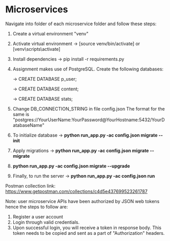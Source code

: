 # Microservices
Navigate into folder of each microservice folder and follow these steps:
1. Create a virtual environment "venv"
2. Activate virtual environment -> [source venv/bin/activate] or [venv\scripts\activate]
3. Install dependencies -> pip install -r requirements.py
4. Assignment makes use of PostgreSQL. Create the following databases:
   
   -> CREATE DATABASE p_user;
   
   -> CREATE DATABASE content;
   
   -> CREATE DATABASE stats;
5. Change DB_CONNECTION_STRING in file config.json 
The format for the same is "postgres://YourUserName:YourPassword@YourHostname:5432/YourDatabaseName"
6. To initialize database -> **python run_app.py -ac config.json migrate --init**
7. Apply migrations -> **python run_app.py -ac config.json migrate --migrate**
8. **python run_app.py -ac config.json migrate --upgrade**
9. Finally, to run the server -> **python run_app.py -ac config.json run**

Postman collection link: https://www.getpostman.com/collections/c4d5e437699523261787

Note:
user microservice APIs have been authorized by JSON web tokens hence the steps to follow are:
1. Register a user account
2. Login through valid credentials. 
3. Upon successful login, you will receive a token in response body. This token needs to be copied and sent as a part of "Authorization" headers.
